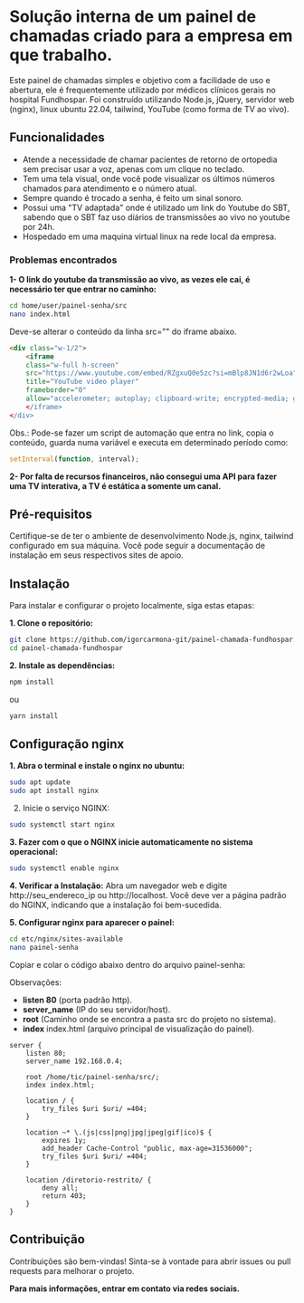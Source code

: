 # Solução interna de um painel de chamadas criado para a empresa em que trabalho. 

Este painel de chamadas simples e objetivo com a facilidade de uso e abertura, ele é frequentemente utilizado por médicos clínicos gerais no hospital Fundhospar.
Foi construído utilizando Node.js, jQuery, servidor web (nginx), linux ubuntu 22.04, tailwind, YouTube (como forma de TV ao vivo).

## Funcionalidades

- Atende a necessidade de chamar pacientes de retorno de ortopedia sem precisar usar a voz, apenas com um clique no teclado. 
- Tem uma tela visual, onde você pode visualizar os últimos números chamados para atendimento e o número atual.
- Sempre quando é trocado a senha, é feito um sinal sonoro.
- Possui uma "TV adaptada" onde é utilizado um link do Youtube do SBT, sabendo que o SBT faz uso diários de transmissões ao vivo no youtube por 24h.
- Hospedado em uma maquina virtual linux na rede local da empresa.

### Problemas encontrados

**1- O link do youtube da transmissão ao vivo, as vezes ele cai, é necessário ter que entrar no caminho:**

```bash
cd home/user/painel-senha/src
nano index.html
```
Deve-se alterar o conteúdo da linha src="" do iframe abaixo.
```html
<div class="w-1/2">
    <iframe
    class="w-full h-screen"
    src="https://www.youtube.com/embed/RZgxuQ0e5zc?si=mBlp8JN1d6r2wLoa"
    title="YouTube video player"
    frameborder="0"
    allow="accelerometer; autoplay; clipboard-write; encrypted-media; gyroscope>
    </iframe> 
</div>
```

Obs.: Pode-se fazer um script de automação que entra no link, copia o conteúdo, guarda numa variável e executa em determinado período como:

```javascript
setInterval(function, interval);
```

**2- Por falta de recursos financeiros, não consegui uma API para fazer uma TV interativa, a TV é estática a somente um canal.**

## Pré-requisitos

Certifique-se de ter o ambiente de desenvolvimento Node.js, nginx, tailwind configurado em sua máquina. Você pode seguir a documentação de instalação em seus respectivos sites de apoio.

## Instalação

Para instalar e configurar o projeto localmente, siga estas etapas:

**1. Clone o repositório:**

```bash
git clone https://github.com/igorcarmona-git/painel-chamada-fundhospar.git
cd painel-chamada-fundhospar
```

**2. Instale as dependências:**
   
```bash
npm install
```
ou 
```bash
yarn install
```

## Configuração nginx
**1. Abra o terminal e instale o nginx no ubuntu:**
```bash
sudo apt update
sudo apt install nginx
```
2. Inicie o serviço NGINX:
```bash
sudo systemctl start nginx
```
**3. Fazer com o que o NGINX inicie automaticamente no sistema operacional:**
```bash
sudo systemctl enable nginx
```
**4. Verificar a Instalação:**
Abra um navegador web e digite http://seu_endereco_ip ou http://localhost. Você deve ver a página padrão do NGINX, indicando que a instalação foi bem-sucedida.

**5. Configurar nginx para aparecer o painel:**
```bash
cd etc/nginx/sites-available
nano painel-senha
```

Copiar e colar o código abaixo dentro do arquivo painel-senha:

Observações:
- **listen 80** (porta padrão http).
- **server_name** (IP do seu servidor/host).
- **root** (Caminho onde se encontra a pasta src do projeto no sistema).
- **index** index.html (arquivo principal de visualização do painel).

```code
server {
    listen 80;
    server_name 192.168.0.4;

    root /home/tic/painel-senha/src/;
    index index.html;

    location / {
        try_files $uri $uri/ =404;
    }

    location ~* \.(js|css|png|jpg|jpeg|gif|ico)$ {
        expires 1y;
        add_header Cache-Control "public, max-age=31536000";
        try_files $uri $uri/ =404;
    }

    location /diretorio-restrito/ {
        deny all;
        return 403;
    }
}
```

## Contribuição
Contribuições são bem-vindas! Sinta-se à vontade para abrir issues ou pull requests para melhorar o projeto.

**Para mais informações, entrar em contato via redes sociais.**
